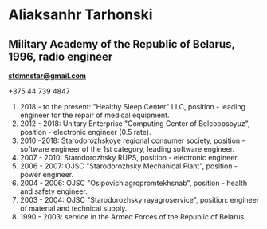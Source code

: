 # Aliaksanhr Tarhonski
## Military Academy of the Republic of Belarus, 1996, radio engineer
**stdmnstar@gmail.com**

+375 44 739 4847
1. 2018 - to the present: "Healthy Sleep Center" LLC, position - leading engineer for the repair of medical equipment.
2. 2012 - 2018: Unitary Enterprise "Computing Center of Belcoopsoyuz", position - electronic engineer (0.5 rate).
3. 2010 –2018: Starodorozhskoye regional consumer society, position - software engineer of the 1st category, leading software engineer.
4. 2007 - 2010: Starodorozhsky RUPS, position - electronic engineer.
5. 2006 - 2007: OJSC "Starodorozhsky Mechanical Plant", position - power engineer.
6. 2004 - 2006: OJSC "Osipovichiagropromtekhsnab", position - health and safety engineer.
7. 2003 - 2004: OJSC "Starodorozhsky rayagroservice", position: engineer of material and technical supply.
8. 1990 - 2003: service in the Armed Forces of the Republic of Belarus.

